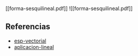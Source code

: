 [[forma-sesquilineal.pdf]]
![[forma-sesquilineal.pdf]]

## Referencias
- [esp-vectorial](./esp-vectorial.md)
- [aplicacion-lineal](./aplicacion-lineal.md)
